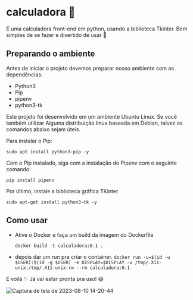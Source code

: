 # calculadora 🧮

É uma calculadora front-end em python, usando a biblioteca Tkinter. Bem simples de se fazer e divertido de usar 🤩

## Preparando o ambiente

Antes de iniciar o projeto devemos preparar nosso ambiente com as dependências:
 - Python3
 - Pip
 - pipenv
 - python3-tk

Este projeto foi desenvolvido em um ambiente Ubuntu Linux. Se você também utilizar Alguma distribuição linux baseada em Debian, talvez os comandos abaixo sejam úteis.

Para instalar o Pip:

   `sudo apt install python3-pip -y`

 Com o Pip instalado, siga com a instalação do Pipenv com o seguinte comando:

   `pip install pipenv`

Por último, instale a biblioteca gráfica TKinter

  `sudo apt-get install python3-tk -y`


## Como usar

- Ative o Docker e faça um build da imagem do Dockerfile

  `docker build -t calculadora:0.1 .`

- depois dar um run pra criar o container.
  `docker run -u=$(id -u $USER):$(id -g $USER) -e DISPLAY=$DISPLAY -v /tmp/.X11-unix:/tmp/.X11-unix:rw --rm calculadora:0.1`

E voilà ✨ Já vai estar pronta pra uso! 😃

![Captura de tela de 2023-08-10 14-20-44](https://github.com/Julioc10/calculadora/assets/69183396/301d68ff-28dc-4db8-abea-1955de4272a3)
